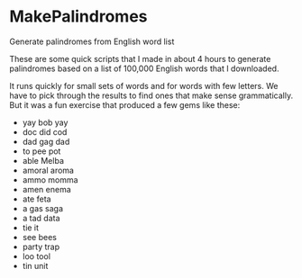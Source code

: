 MakePalindromes
===============

Generate palindromes from English word list

These are some quick scripts that I made in about 4 hours to generate palindromes based on a list of 100,000
English words that I downloaded.

It runs quickly for small sets of words and for words with few letters.  We have to pick through the results to
find ones that make sense grammatically.  But it was a fun exercise that produced a few gems like these:

* yay bob yay
* doc did cod
* dad gag dad
* to pee pot
* able Melba
* amoral aroma
* ammo momma
* amen enema
* ate feta
* a gas saga
* a tad data
* tie it
* see bees
* party trap
* loo tool
* tin unit
